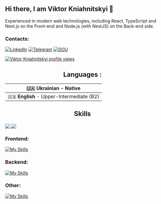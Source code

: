 ## Hi there, I am Viktor Kniahnitskyi 👋
Experienced in modern web technologies, including React, TypeScript and Next.js on the Front-end and Node.js (with NestJS) on the Back-end side.
<h3>Contacts:</h3>

[![LinkedIn](https://img.shields.io/badge/LinkedIn-0077B5?style=for-the-badge&logo=linkedin&logoColor=white)](https://www.linkedin.com/in/viktor-kniahnitskyi/)
[![Telegram](https://img.shields.io/badge/Telegram-2CA5E0?style=for-the-badge&logo=telegram&logoColor=white)](https://t.me/VktrKn)
[![DOU](https://s.dou.ua/assets/img/favicon32.png)](https://dou.ua/users/knyazik01/)

[![Viktor Kniahnitskyi profile views](https://u8views.com/api/v1/github/profiles/36068254/views/day-week-month-total-count.svg)](https://u8views.com/github/Knyazik01)

<!--
**Knyazik01/Knyazik01** is a ✨ _special_ ✨ repository because its `README.md` (this file) appears on your GitHub profile.

Here are some ideas to get you started:

- 🔭 I’m currently working on ...
- 🌱 I’m currently learning ...
- 👯 I’m looking to collaborate on ...
- 🤔 I’m looking for help with ...
- 💬 Ask me about ...
- 📫 How to reach me: ...
- 😄 Pronouns: ...
- ⚡ Fun fact: ...
-->


<h2 align="center">Languages :</h3>

| 🇺🇦 **Ukrainian** - Native |
|------------------------------|
| 🇬🇧 **English** - Upper-Intermediate (B2) |

<h2 align="center">Skills</h3>

<a href="https://github.com/Knyazik01">
  <img align="center" src="https://github-readme-stats.vercel.app/api/top-langs/?username=Knyazik01&theme=ayu-mirage&hide=css,html,markdown&langs_count=3" />
</a>
<a href="https://github.com/Knyazik01">
  <img align="center" src="https://github-readme-stats.vercel.app/api?username=Knyazik01&show_icons=true&count_private=true&line_height=27&theme=ayu-mirage" />
</a>
<h3>Frontend:</h3>

[![My Skills](https://skillicons.dev/icons?i=react,nextjs,vue,redux,html,css,sass,webpack,vite,tailwind)](https://github.com/Knyazik01)

<h3>Backend:</h3>

[![My Skills](https://skillicons.dev/icons?i=js,ts,nodejs,nestjs,ruby,rails,postgres,docker)](https://github.com/Knyazik01)

<h3>Other: </h3>

[![My Skills](https://skillicons.dev/icons?i=py,git,github,gitlab,npm,yarn,bash,regex)](https://github.com/Knyazik01)

